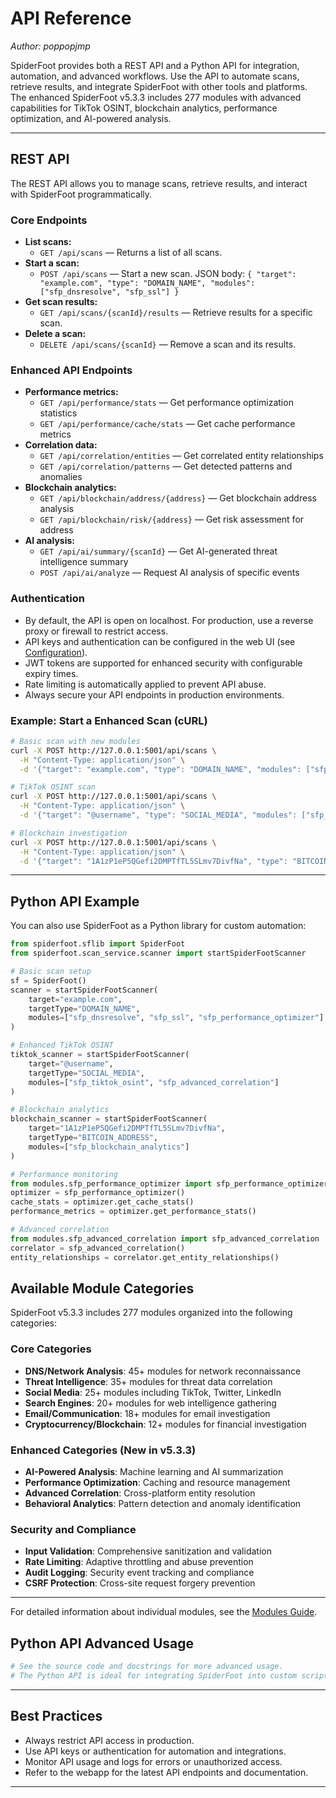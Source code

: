 # API Reference

*Author: poppopjmp*

SpiderFoot provides both a REST API and a Python API for integration, automation, and advanced workflows. Use the API to automate scans, retrieve results, and integrate SpiderFoot with other tools and platforms. The enhanced SpiderFoot v5.3.3 includes 277 modules with advanced capabilities for TikTok OSINT, blockchain analytics, performance optimization, and AI-powered analysis.

---

## REST API

The REST API allows you to manage scans, retrieve results, and interact with SpiderFoot programmatically.

### Core Endpoints

- **List scans:**
  - `GET /api/scans` — Returns a list of all scans.
- **Start a scan:**
  - `POST /api/scans` — Start a new scan. JSON body: `{ "target": "example.com", "type": "DOMAIN_NAME", "modules": ["sfp_dnsresolve", "sfp_ssl"] }`
- **Get scan results:**
  - `GET /api/scans/{scanId}/results` — Retrieve results for a specific scan.
- **Delete a scan:**
  - `DELETE /api/scans/{scanId}` — Remove a scan and its results.

### Enhanced API Endpoints

- **Performance metrics:**
  - `GET /api/performance/stats` — Get performance optimization statistics
  - `GET /api/performance/cache/stats` — Get cache performance metrics
- **Correlation data:**
  - `GET /api/correlation/entities` — Get correlated entity relationships
  - `GET /api/correlation/patterns` — Get detected patterns and anomalies
- **Blockchain analytics:**
  - `GET /api/blockchain/address/{address}` — Get blockchain address analysis
  - `GET /api/blockchain/risk/{address}` — Get risk assessment for address
- **AI analysis:**
  - `GET /api/ai/summary/{scanId}` — Get AI-generated threat intelligence summary
  - `POST /api/ai/analyze` — Request AI analysis of specific events

### Authentication

- By default, the API is open on localhost. For production, use a reverse proxy or firewall to restrict access.
- API keys and authentication can be configured in the web UI (see [Configuration](configuration.md)).
- JWT tokens are supported for enhanced security with configurable expiry times.
- Rate limiting is automatically applied to prevent API abuse.
- Always secure your API endpoints in production environments.

### Example: Start a Enhanced Scan (cURL)

```sh
# Basic scan with new modules
curl -X POST http://127.0.0.1:5001/api/scans \
  -H "Content-Type: application/json" \
  -d '{"target": "example.com", "type": "DOMAIN_NAME", "modules": ["sfp_dnsresolve", "sfp_ssl", "sfp_performance_optimizer"]}'

# TikTok OSINT scan
curl -X POST http://127.0.0.1:5001/api/scans \
  -H "Content-Type: application/json" \
  -d '{"target": "@username", "type": "SOCIAL_MEDIA", "modules": ["sfp_tiktok_osint", "sfp_advanced_correlation"]}'

# Blockchain investigation
curl -X POST http://127.0.0.1:5001/api/scans \
  -H "Content-Type: application/json" \
  -d '{"target": "1A1zP1eP5QGefi2DMPTfTL5SLmv7DivfNa", "type": "BITCOIN_ADDRESS", "modules": ["sfp_blockchain_analytics"]}'
```

---

## Python API Example

You can also use SpiderFoot as a Python library for custom automation:

```python
from spiderfoot.sflib import SpiderFoot
from spiderfoot.scan_service.scanner import startSpiderFootScanner

# Basic scan setup
sf = SpiderFoot()
scanner = startSpiderFootScanner(
    target="example.com",
    targetType="DOMAIN_NAME",
    modules=["sfp_dnsresolve", "sfp_ssl", "sfp_performance_optimizer"]
)

# Enhanced TikTok OSINT
tiktok_scanner = startSpiderFootScanner(
    target="@username",
    targetType="SOCIAL_MEDIA",
    modules=["sfp_tiktok_osint", "sfp_advanced_correlation"]
)

# Blockchain analytics
blockchain_scanner = startSpiderFootScanner(
    target="1A1zP1eP5QGefi2DMPTfTL5SLmv7DivfNa",
    targetType="BITCOIN_ADDRESS", 
    modules=["sfp_blockchain_analytics"]
)

# Performance monitoring
from modules.sfp_performance_optimizer import sfp_performance_optimizer
optimizer = sfp_performance_optimizer()
cache_stats = optimizer.get_cache_stats()
performance_metrics = optimizer.get_performance_stats()

# Advanced correlation
from modules.sfp_advanced_correlation import sfp_advanced_correlation
correlator = sfp_advanced_correlation()
entity_relationships = correlator.get_entity_relationships()
```

## Available Module Categories

SpiderFoot v5.3.3 includes 277 modules organized into the following categories:

### Core Categories

- **DNS/Network Analysis**: 45+ modules for network reconnaissance
- **Threat Intelligence**: 35+ modules for threat data correlation
- **Social Media**: 25+ modules including TikTok, Twitter, LinkedIn
- **Search Engines**: 20+ modules for web intelligence gathering
- **Email/Communication**: 18+ modules for email investigation
- **Cryptocurrency/Blockchain**: 12+ modules for financial investigation

### Enhanced Categories (New in v5.3.3)

- **AI-Powered Analysis**: Machine learning and AI summarization
- **Performance Optimization**: Caching and resource management
- **Advanced Correlation**: Cross-platform entity resolution
- **Behavioral Analytics**: Pattern detection and anomaly identification

### Security and Compliance

- **Input Validation**: Comprehensive sanitization and validation
- **Rate Limiting**: Adaptive throttling and abuse prevention
- **Audit Logging**: Security event tracking and compliance
- **CSRF Protection**: Cross-site request forgery prevention

---

For detailed information about individual modules, see the [Modules Guide](modules.md).

## Python API Advanced Usage

```python
# See the source code and docstrings for more advanced usage.
# The Python API is ideal for integrating SpiderFoot into custom scripts and pipelines.
```

---

## Best Practices

- Always restrict API access in production.
- Use API keys or authentication for automation and integrations.
- Monitor API usage and logs for errors or unauthorized access.
- Refer to the webapp for the latest API endpoints and documentation.

---
